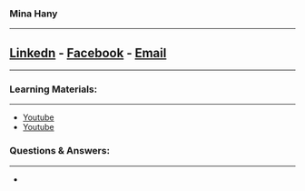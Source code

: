 
### Mina Hany
---
[Linkedn](https://www.linkedin.com/in/minahany/) - [Facebook](https://www.facebook.com/mina.hany.293) - [Email](mina.hany.t@gmail.com)
---
<!-- [<img align="left" alt="johnydev.com" width="22px" src="https://raw.githubusercontent.com/iconic/open-iconic/master/svg/globe.svg" />][website] -->
---
### Learning Materials:
---
- [Youtube](https://www.youtube.com/watch?v=SWYqp7iY_Tc) 
- [Youtube](https://www.youtube.com/watch?v=RGOj5yH7evk)
### Questions & Answers:
---
- 
